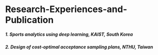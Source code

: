 # Research-Experiences-and-Publication


##### 1. Sports analytics using deep learning, KAIST, South Korea





##### 2. Design of cost-optimal acceptance sampling plans, NTHU, Taiwan
